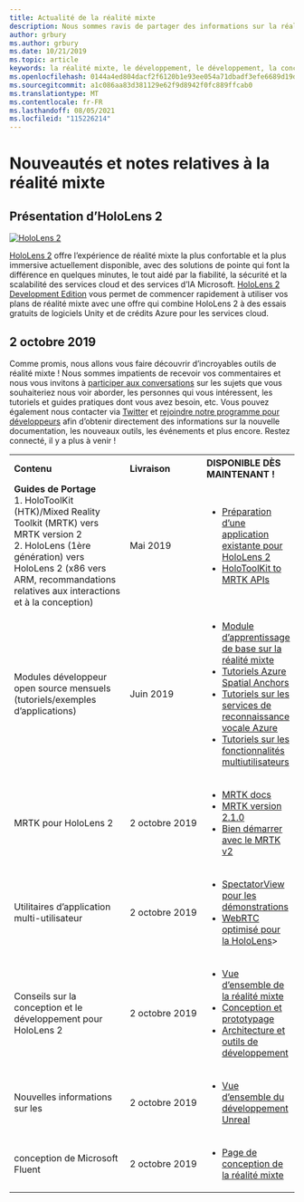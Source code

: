 ```yaml
---
title: Actualité de la réalité mixte
description: Nous sommes ravis de partager des informations sur la réalité mixte avec vous ! Nous sommes à l’écoute de vos commentaires et aimerions vous inviter à participer à la conversation.
author: grbury
ms.author: grbury
ms.date: 10/21/2019
ms.topic: article
keywords: la réalité mixte, le développement, le développement, la conception, la HoloLens, les services Azure, les actualités, les HoloLens 2
ms.openlocfilehash: 0144a4ed804dacf2f6120b1e93ee054a71dbadf3efe6689d19ded3f14233c31f
ms.sourcegitcommit: a1c086aa83d381129e62f9d8942f0fc889ffcab0
ms.translationtype: MT
ms.contentlocale: fr-FR
ms.lasthandoff: 08/05/2021
ms.locfileid: "115226214"
---
```

# <a name="mixed-reality-news-and-notes"></a>Nouveautés et notes relatives à la réalité mixte

## <a name="introducing-hololens-2"></a>Présentation d’HoloLens 2

[![HoloLens 2](images/hololens2.jpg)](https://www.microsoft.com/hololens/hardware)

[HoloLens 2](https://www.microsoft.com/hololens/hardware) offre l’expérience de réalité mixte la plus confortable et la plus immersive actuellement disponible, avec des solutions de pointe qui font la différence en quelques minutes, le tout aidé par la fiabilité, la sécurité et la scalabilité des services cloud et des services d’IA Microsoft. [HoloLens 2 Development Edition](https://www.microsoft.com//hololens/developers) vous permet de commencer rapidement à utiliser vos plans de réalité mixte avec une offre qui combine HoloLens 2 à des essais gratuits de logiciels Unity et de crédits Azure pour les services cloud.

## <a name="october-2019"></a>2 octobre 2019

Comme promis, nous allons vous faire découvrir d’incroyables outils de réalité mixte ! Nous sommes impatients de recevoir vos commentaires et nous vous invitons à [participer aux conversations](https://holodevelopersslack.azurewebsites.net/) sur les sujets que vous souhaiteriez nous voir aborder, les personnes qui vous intéressent, les tutoriels et guides pratiques dont vous avez besoin, etc. Vous pouvez également nous contacter via [Twitter](https://twitter.com/MxdRealityDev) et [rejoindre notre programme pour développeurs](https://aka.ms/iwantmr) afin d’obtenir directement des informations sur la nouvelle documentation, les nouveaux outils, les événements et plus encore. Restez connecté, il y a plus à venir !

<table>
<tr>
<th style="width: 400px; text-align:left;">Contenu</th><th style="width: 125px; text-align:left;">Livraison</th><th style="width: 125px; text-align:left;">DISPONIBLE DÈS MAINTENANT !</th>
</tr> 
<tr>
<td><b>Guides de Portage</b> <br>1. HoloToolKit (HTK)/Mixed Reality Toolkit (MRTK) vers MRTK version 2
<br>2. HoloLens (1ère génération) vers HoloLens 2 (x86 vers ARM, recommandations relatives aux interactions et à la conception)
</td></td><td>Mai 2019</td><td> <ul><li><a href=https://docs.microsoft.com/windows/mixed-reality/mrtk-porting-guide>Préparation d’une application existante pour HoloLens 2</a><li><a href=/windows/mixed-reality/mrtk-unity/updates-deployment/htk-to-mrtk-porting-guide>HoloToolKit to MRTK APIs</a></td>
</tr>
<tr>
<td>Modules développeur open source mensuels (tutoriels/exemples d’applications)</td><td>Juin 2019</td><td> <ul><li><a href=https://docs.microsoft.com/windows/mixed-reality/mrlearning-base-ch1>Module d’apprentissage de base sur la réalité mixte</a><li><a href=https://docs.microsoft.com/windows/mixed-reality/mrlearning-asa-ch1>Tutoriels Azure Spatial Anchors</a><li><a href=https://docs.microsoft.com/windows/mixed-reality/mrlearning-speechsdk-ch1>Tutoriels sur les services de reconnaissance vocale Azure</a><li><a href=https://docs.microsoft.com/windows/mixed-reality/mrlearning-sharing(photon)-ch1>Tutoriels sur les fonctionnalités multiutilisateurs</a></td>
</tr>
<tr>
<td>MRTK pour HoloLens 2</td><td>2 octobre 2019</td><td> <ul><li><a href=/windows/mixed-reality/mrtk-unity>MRTK docs</a><li><a href=https://github.com/Microsoft/MixedRealityToolkit-Unity/releases>MRTK version 2.1.0</a><li><a href=https://docs.microsoft.com/windows/mixed-reality/mrtk-getting-started>Bien démarrer avec le MRTK v2</a></td>
</tr>
<tr>
<td>Utilitaires d’application multi-utilisateur</td><td>2 octobre 2019</td><td> <ul><li><a href=https://docs.microsoft.com/windows/mixed-reality/spectator-view>SpectatorView pour les démonstrations</a><li><a href=https://github.com/microsoft/MixedReality-WebRTC>WebRTC optimisé pour la HoloLens</a>></td>
</tr>
<tr>
<td>Conseils sur la conception et le développement pour HoloLens 2</td><td>2 octobre 2019</td><td> <ul><li><a href=https://docs.microsoft.com/windows/mixed-reality/>Vue d’ensemble de la réalité mixte</a><li><a href=https://docs.microsoft.com/windows/mixed-reality/design>Conception et prototypage</a><li><a href=https://docs.microsoft.com/windows/mixed-reality/development>Architecture et outils de développement</a></td>
</tr>
<tr>
  <td>Nouvelles informations sur les</td><td>2 octobre 2019</td><td> <ul><li><a href=https://docs.microsoft.com/windows/mixed-reality/unreal-development-overview>Vue d’ensemble du développement Unreal</a></td>
</tr>
<tr>
  <td>conception de Microsoft Fluent</td><td>2 octobre 2019</td><td> <ul><li><a href=https://www.microsoft.com/design/fluent/>Page de conception de la réalité mixte</a></td>
</tr>
</table>
